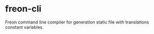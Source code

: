 # freon-cli
Freon command line compiler for generation static file with translations constant variables.
